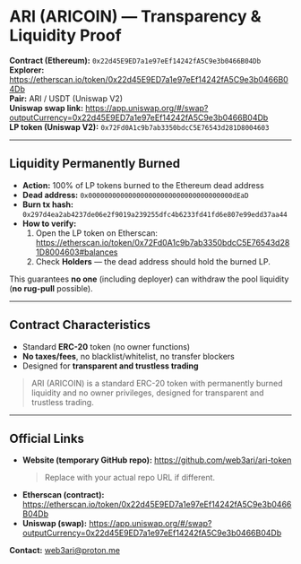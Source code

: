 # ARI (ARICOIN) — Transparency & Liquidity Proof

**Contract (Ethereum):** `0x22d45E9ED7a1e97eEf14242fA5C9e3b0466B04Db`  
**Explorer:** https://etherscan.io/token/0x22d45E9ED7a1e97eEf14242fA5C9e3b0466B04Db  
**Pair:** ARI / USDT (Uniswap V2)  
**Uniswap swap link:** https://app.uniswap.org/#/swap?outputCurrency=0x22d45E9ED7a1e97eEf14242fA5C9e3b0466B04Db  
**LP token (Uniswap V2):** `0x72Fd0A1c9b7ab3350bdcC5E76543d281D8004603`

---

## Liquidity Permanently Burned

- **Action:** 100% of LP tokens burned to the Ethereum dead address  
- **Dead address:** `0x000000000000000000000000000000000000dEaD`  
- **Burn tx hash:** `0x297d4ea2ab4237de06e2f9019a239255dfc4b6233fd41fd6e807e99edd37aa44`  
- **How to verify:**  
  1) Open the LP token on Etherscan:  
     https://etherscan.io/token/0x72Fd0A1c9b7ab3350bdcC5E76543d281D8004603#balances  
  2) Check **Holders** — the dead address should hold the burned LP.

This guarantees **no one** (including deployer) can withdraw the pool liquidity (**no rug-pull** possible).

---

## Contract Characteristics

- Standard **ERC-20** token (no owner functions)  
- **No taxes/fees**, no blacklist/whitelist, no transfer blockers  
- Designed for **transparent and trustless trading**

> ARI (ARICOIN) is a standard ERC-20 token with permanently burned liquidity and no owner privileges, designed for transparent and trustless trading.

---

## Official Links

- **Website (temporary GitHub repo):** https://github.com/web3ari/ari-token
  > Replace with your actual repo URL if different.
- **Etherscan (contract):** https://etherscan.io/token/0x22d45E9ED7a1e97eEf14242fA5C9e3b0466B04Db
- **Uniswap (swap):** https://app.uniswap.org/#/swap?outputCurrency=0x22d45E9ED7a1e97eEf14242fA5C9e3b0466B04Db

**Contact:** web3ari@proton.me
